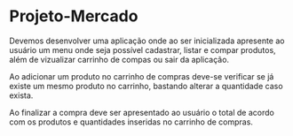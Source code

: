 # Projeto-Mercado
Devemos desenvolver uma aplicação onde ao ser inicializada apresente ao usuário
um menu onde seja possível cadastrar, listar e compar produtos, além de vizualizar carrinho de compas ou
sair da aplicação.

Ao adicionar um produto no carrinho de compras deve-se verificar se já existe um mesmo produto no carrinho,
bastando alterar a quantidade caso exista.

Ao finalizar a compra deve ser apresentado ao usuário o total de acordo com os produtos e quantidades
inseridas no carrinho de compras.
